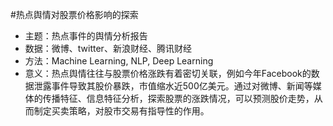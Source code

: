 #热点舆情对股票价格影响的探索

- 主题：热点事件的舆情分析报告
- 数据：微博、twitter、新浪财经、腾讯财经
- 方法：Machine Learning, NLP, Deep Learning
- 意义：热点舆情往往与股票价格涨跌有着密切关联，例如今年Facebook的数据泄露事件导致其股价暴跌，市值缩水近500亿美元。通过对微博、新闻等媒体的传播特征、信息特征分析，探索股票的涨跌情况，可以预测股价走势，从而制定买卖策略，对股市交易有指导性的作用。
